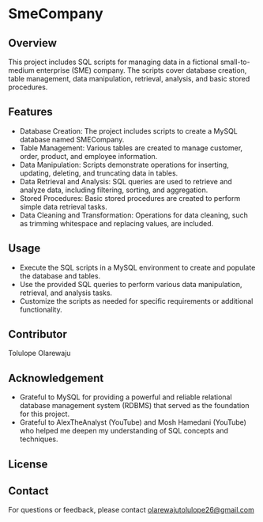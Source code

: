 # SmeCompany

## Overview
This project includes SQL scripts for managing data in a fictional small-to-medium enterprise (SME) company. The scripts cover database creation, table management, data manipulation, retrieval, analysis, and basic stored procedures.

## Features
  + Database Creation: The project includes scripts to create a MySQL database named SMECompany.
  + Table Management: Various tables are created to manage customer, order, product, and employee information.
  + Data Manipulation: Scripts demonstrate operations for inserting, updating, deleting, and truncating data in tables.
  + Data Retrieval and Analysis: SQL queries are used to retrieve and analyze data, including filtering, sorting, and aggregation.
  + Stored Procedures: Basic stored procedures are created to perform simple data retrieval tasks.
  + Data Cleaning and Transformation: Operations for data cleaning, such as trimming whitespace and replacing values, are included.

## Usage
+ Execute the SQL scripts in a MySQL environment to create and populate the database and tables.
+ Use the provided SQL queries to perform various data manipulation, retrieval, and analysis tasks.
+ Customize the scripts as needed for specific requirements or additional functionality.

## Contributor
Tolulope Olarewaju

## Acknowledgement 
+ Grateful to MySQL for providing a powerful and reliable relational database management system (RDBMS) that served as the foundation for this project.
+ Grateful to AlexTheAnalyst (YouTube) and Mosh Hamedani (YouTube) who helped me deepen my understanding of SQL concepts and techniques.

## License 

## Contact
For questions or feedback, please contact olarewajutolulope26@gmail.com
